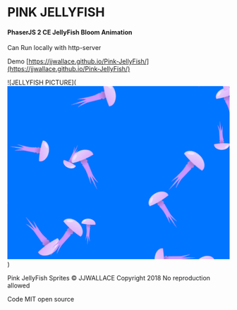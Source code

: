 # PINK JELLYFISH #
#### PhaserJS 2 CE JellyFish Bloom Animation ###

Can Run locally with http-server

Demo
[https://jjwallace.github.io/Pink-JellyFish/](https://jjwallace.github.io/Pink-JellyFish/)

![JELLYFISH PICTURE](![alt text](https://raw.githubusercontent.com/jjwallace/Pink-JellyFish/master/assets/screenshot/jellyfish.png))

Pink JellyFish Sprites © JJWALLACE Copyright 2018
No reproduction allowed

Code MIT open source